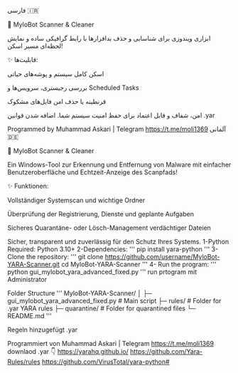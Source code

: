 فارسی 🇮🇷

🚀 MyloBot Scanner & Cleaner

ابزاری ویندوزی برای شناسایی و حذف بدافزارها با رابط گرافیکی ساده و نمایش لحظه‌ای مسیر اسکن!

✨ قابلیت‌ها:

اسکن کامل سیستم و پوشه‌های حیاتی

بررسی رجیستری، سرویس‌ها و Scheduled Tasks

قرنطینه یا حذف امن فایل‌های مشکوک

امن، شفاف و قابل اعتماد برای حفظ امنیت سیستم شما.
اضافه شدن قوانین .yar 

Programmed by Muhammad Askari | Telegram
https://t.me/moli1369
آلمانی 🇩🇪

🚀 MyloBot Scanner & Cleaner

Ein Windows-Tool zur Erkennung und Entfernung von Malware mit einfacher Benutzeroberfläche und Echtzeit-Anzeige des Scanpfads!

✨ Funktionen:

Vollständiger Systemscan und wichtige Ordner

Überprüfung der Registrierung, Dienste und geplante Aufgaben

Sicheres Quarantäne- oder Lösch-Management verdächtiger Dateien

Sicher, transparent und zuverlässig für den Schutz Ihres Systems.
1-Python Required: Python 3.10+
2-Dependencies:
'''
pip install yara-python
'''
3-Clone the repository:
'''
git clone https://github.com/username/MyloBot-YARA-Scanner.git
cd MyloBot-YARA-Scanner
'''
4- Run the program:
'''
python gui_mylobot_yara_advanced_fixed.py
'''
run prtogram mit Administrator

Folder Structure
'''
MyloBot-YARA-Scanner/
│
├─ gui_mylobot_yara_advanced_fixed.py  # Main script
├─ rules/                             # Folder for .yar YARA rules
├─ quarantine/                        # Folder for quarantined files
└─ README.md
'''


 
Regeln hinzugefügt .yar

Programmiert von Muhammad Askari | Telegram 
https://t.me/moli1369
downlaod .yar
👇
https://yarahq.github.io/
https://github.com/Yara-Rules/rules
https://github.com/VirusTotal/yara-python#
